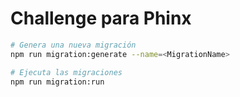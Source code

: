 # Challenge para Phinx

```bash
# Genera una nueva migración
npm run migration:generate --name=<MigrationName>

# Ejecuta las migraciones
npm run migration:run
```